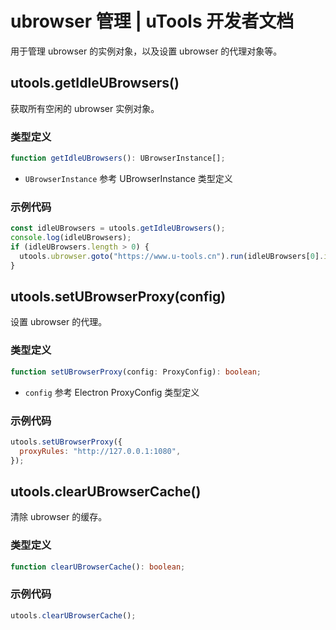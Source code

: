 # ubrowser 管理 | uTools 开发者文档

用于管理 ubrowser 的实例对象，以及设置 ubrowser 的代理对象等。

## utools.getIdleUBrowsers()

获取所有空闲的 ubrowser 实例对象。

### 类型定义

```typescript
function getIdleUBrowsers(): UBrowserInstance[];
```

- `UBrowserInstance` 参考 UBrowserInstance 类型定义

### 示例代码

```javascript
const idleUBrowsers = utools.getIdleUBrowsers();
console.log(idleUBrowsers);
if (idleUBrowsers.length > 0) {
  utools.ubrowser.goto("https://www.u-tools.cn").run(idleUBrowsers[0].id);
}
```

## utools.setUBrowserProxy(config)

设置 ubrowser 的代理。

### 类型定义

```typescript
function setUBrowserProxy(config: ProxyConfig): boolean;
```

- `config` 参考 Electron ProxyConfig 类型定义

### 示例代码

```javascript
utools.setUBrowserProxy({
  proxyRules: "http://127.0.0.1:1080",
});
```

## utools.clearUBrowserCache()

清除 ubrowser 的缓存。

### 类型定义

```typescript
function clearUBrowserCache(): boolean;
```

### 示例代码

```javascript
utools.clearUBrowserCache();
```
